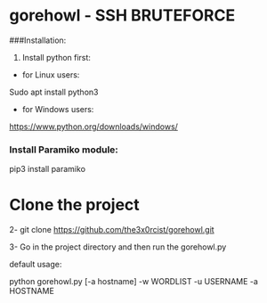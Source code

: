 # gorehowl - SSH BRUTEFORCE


###Installation:

1. Install python first:
- for Linux users: 

Sudo apt install python3


- for Windows users: 

https://www.python.org/downloads/windows/
### Install Paramiko module:

pip3 install paramiko

# Clone the project

2- git clone https://github.com/the3x0rcist/gorehowl.git

3- Go in the project directory and then run the gorehowl.py

default usage:

python gorehowl.py [-a hostname] -w WORDLIST -u USERNAME -a HOSTNAME


